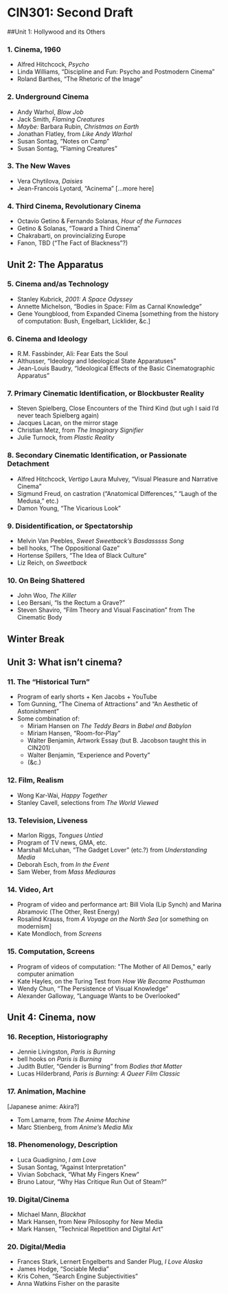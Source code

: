 # CIN301: Second Draft

##Unit 1: Hollywood and its Others

### 1. Cinema, 1960
* Alfred Hitchcock, _Psycho_
* Linda Williams, “Discipline and Fun: Psycho and Postmodern Cinema”
* Roland Barthes, “The Rhetoric of the Image”

### 2. Underground Cinema
* Andy Warhol, _Blow Job_
* Jack Smith, _Flaming Creatures_
* _Maybe:_ Barbara Rubin, _Christmas on Earth_
* Jonathan Flatley, from _Like Andy Warhol_
* Susan Sontag, “Notes on Camp”
* Susan Sontag, “Flaming Creatures”

### 3. The New Waves
* Vera Chytilova, _Daisies_
* Jean-Francois Lyotard, “Acinema”
[…more here]

### 4. Third Cinema, Revolutionary Cinema
* Octavio Getino & Fernando Solanas, _Hour of the Furnaces_
* Getino & Solanas, “Toward a Third Cinema”
* Chakrabarti, on provincializing Europe
* Fanon, TBD (“The Fact of Blackness”?)

## Unit 2: The Apparatus

### 5. Cinema and/as Technology
* Stanley Kubrick, _2001: A Space Odyssey_
* Annette Michelson, “Bodies in Space: Film as Carnal Knowledge”
* Gene Youngblood, from Expanded Cinema
[something from the history of computation: Bush, Engelbart, Licklider, &c.]

### 6. Cinema and Ideology
* R.M. Fassbinder, Ali: Fear Eats the Soul
* Althusser, “Ideology and Ideological State Apparatuses”
* Jean-Louis Baudry, “Ideological Effects of the Basic Cinematographic Apparatus”

### 7. Primary Cinematic Identification, or Blockbuster Reality
* Steven Spielberg, Close Encounters of the Third Kind (but ugh I said I’d never teach Spielberg again)
* Jacques Lacan, on the mirror stage
* Christian Metz, from _The Imaginary Signifier_
* Julie Turnock, from _Plastic Reality_

### 8. Secondary Cinematic Identification, or Passionate Detachment
* Alfred Hitchcock, _Vertigo_
Laura Mulvey, “Visual Pleasure and Narrative Cinema”
* Sigmund Freud, on castration (“Anatomical Differences,” “Laugh of the Medusa,” etc.)
* Damon Young, “The Vicarious Look”

### 9. Disidentification, or Spectatorship
* Melvin Van Peebles, _Sweet Sweetback’s Basdasssss Song_
* bell hooks, “The Oppositional Gaze”
* Hortense Spillers, “The Idea of Black Culture”
* Liz Reich, on _Sweetback_

### 10. On Being Shattered
* John Woo, _The Killer_
* Leo Bersani, “Is the Rectum a Grave?”
* Steven Shaviro, “Film Theory and Visual Fascination” from The Cinematic Body

## Winter Break

## Unit 3: What isn’t cinema?

### 11. The “Historical Turn”
* Program of early shorts + Ken Jacobs + YouTube
* Tom Gunning, “The Cinema of Attractions” and “An Aesthetic of Astonishment”
* Some combination of:
  - Miriam Hansen on _The Teddy Bears_ in _Babel and Babylon_
  - Miriam Hansen, “Room-for-Play”
  - Walter Benjamin, Artwork Essay (but B. Jacobson taught this in CIN201)
  - Walter Benjamin, “Experience and Poverty”
  - (&c.)

### 12. Film, Realism
* Wong Kar-Wai, _Happy Together_
* Stanley Cavell, selections from _The World Viewed_

### 13. Television, Liveness
* Marlon Riggs, _Tongues Untied_
* Program of TV news, GMA, etc.
* Marshall McLuhan, “The Gadget Lover” (etc.?) from _Understanding Media_
* Deborah Esch, from _In the Event_
* Sam Weber, from _Mass Mediauras_

### 14. Video, Art
* Program of video and performance art: Bill Viola (Lip Synch) and Marina Abramovic (The Other, Rest Energy)
* Rosalind Krauss, from _A Voyage on the North Sea_ [or something on modernism]
* Kate Mondloch, from _Screens_

### 15. Computation, Screens
* Program of videos of computation: "The Mother of All Demos," early computer animation
* Kate Hayles, on the Turing Test from _How We Became Posthuman_
* Wendy Chun, “The Persistence of Visual Knowledge”
* Alexander Galloway, “Language Wants to be Overlooked”

## Unit 4: Cinema, now

### 16. Reception, Historiography
* Jennie Livingston, _Paris is Burning_
* bell hooks on _Paris is Burning_
* Judith Butler, “Gender is Burning” from _Bodies that Matter_
* Lucas Hilderbrand, _Paris is Burning: A Queer Film Classic_

### 17. Animation, Machine
[Japanese anime: Akira?]
* Tom Lamarre, from _The Anime Machine_
* Marc Stienberg, from _Anime’s Media Mix_

### 18. Phenomenology, Description
* Luca Guadignino, _I am Love_
* Susan Sontag, “Against Interpretation"
* Vivian Sobchack, “What My Fingers Knew”
* Bruno Latour, “Why Has Critique Run Out of Steam?”

### 19. Digital/Cinema
* Michael Mann, _Blackhat_
* Mark Hansen, from New Philosophy for New Media
* Mark Hansen, “Technical Repetition and Digital Art”

### 20. Digital/Media
* Frances Stark, Lernert Engelberts and Sander Plug, _I Love Alaska_
* James Hodge, “Sociable Media”
* Kris Cohen, “Search Engine Subjectivities”
* Anna Watkins Fisher on the parasite
